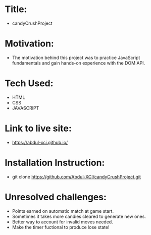 # Title: 
   - candyCrushProject

# Motivation: 
   - The motivation behind this project was to practice JavaScript fundamentals and gain hands-on experience with the DOM API.

# Tech Used:
  - HTML
  - CSS
  - JAVASCRIPT

# Link to live site:
  - https://abdul-xci.github.io/

# Installation Instruction:
  - git clone https://github.com/Abdul-XCI/candyCrushProject.git

# Unresolved challenges:
  - Points earned on automatic match at game start.
  - Sometimes it takes more candies cleared to generate new ones.
  - Better way to account for invalid moves needed.
  - Make the timer fuctional to produce lose state!

